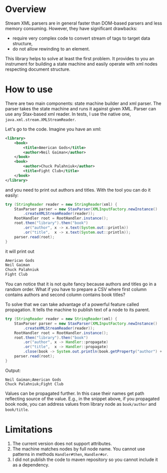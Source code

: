 Overview
========

Stream XML parsers are in general faster than DOM-based parsers and less memory consuming.
However, they have significant drawbacks:
  * require very complex code to convert stream of tags to target data structure,
  * do not allow rewinding to an element.
  
This library helps to solve at least the first problem.
It provides to you an instrument for building a state machine
and easily operate with xml nodes respecting document structure.


How to use
==========

There are two main components: state machine builder and xml parser.
The parser takes the state machine and runs it against given XML.
Parser can use any Stax-based xml reader. In tests, I use the native one,
`java.xml.stream.XMLStreamReader`.

Let's go to the code. Imagine you have an xml:
```xml
<library>
    <book>
        <title>American Gods</title>
        <author>Neil Gaiman</author>
    </book>
    <book>
        <author>Chuck Palahniuk</author>
        <title>Fight Club</title>
    </book>
</library>
```
and you need to print out authors and titles. With the tool
you can do it easily:
```java
try (StringReader reader = new StringReader(xml) {
    StaxParser parser = new StaxParser(XMLInputFactory.newInstance()
        .createXMLStreamReader(reader));
    RootHandler root = RootHandler.instance();
    root.then("library").then("book")
        .or("author", x -> x.text(System.out::println))
        .or("title",  x -> x.text(System.out::println));
    parser.read(root);
}

```
it will print out
```bash
American Gods
Neil Gaiman
Chuck Palahniuk
Fight Club
```

You can notice that it is not quite fancy because authors and titles go in a random order.
What if you have to prepare a CSV where first column contains authors and second column
contains book titles?

To solve that we can take advantage of a powerful feature called propagation.
It tells the machine to publish text of a node to its parent.
```java
try (StringReader reader = new StringReader(xml) {
    StaxParser parser = new StaxParser(XMLInputFactory.newInstance()
        .createXMLStreamReader(reader));
    RootHandler root = RootHandler.instance();
    root.then("library").then("book")
        .or("author", x -> Handler::propagate)
        .or("title",  x -> Handler::propagate)
        .close(book -> System.out.println(book.getProperty("author") + ';' + book.getProperty("title")));
    parser.read(root);
}
```
Output:
```text
Neil Gaiman;American Gods
Chuck Palahniuk;Fight Club
```
Values can be propagated further. In this case their names get path reflecting source of the value.
E.g., in the snippet above, if you propagated book node, you can address values from library node
as `book/author` and `book/title`.


Limitations
===========

1. The current version does not support attributes.
1. The machine matches nodes by full node name.
 You cannot use patterns in methods `Handler#then`, `Handler#or`.
1. I did not publish the code to maven repository so you cannot include it as a dependency.